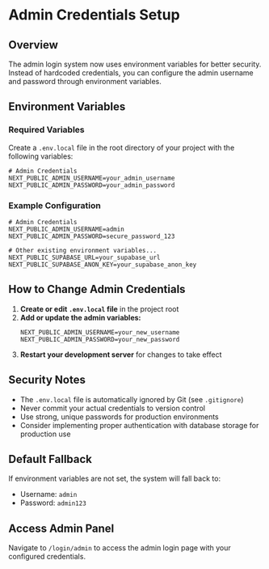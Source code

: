 # Admin Credentials Setup

## Overview
The admin login system now uses environment variables for better security. Instead of hardcoded credentials, you can configure the admin username and password through environment variables.

## Environment Variables

### Required Variables
Create a `.env.local` file in the root directory of your project with the following variables:

```env
# Admin Credentials
NEXT_PUBLIC_ADMIN_USERNAME=your_admin_username
NEXT_PUBLIC_ADMIN_PASSWORD=your_admin_password
```

### Example Configuration
```env
# Admin Credentials
NEXT_PUBLIC_ADMIN_USERNAME=admin
NEXT_PUBLIC_ADMIN_PASSWORD=secure_password_123

# Other existing environment variables...
NEXT_PUBLIC_SUPABASE_URL=your_supabase_url
NEXT_PUBLIC_SUPABASE_ANON_KEY=your_supabase_anon_key
```

## How to Change Admin Credentials

1. **Create or edit `.env.local` file** in the project root
2. **Add or update the admin variables:**
   ```env
   NEXT_PUBLIC_ADMIN_USERNAME=your_new_username
   NEXT_PUBLIC_ADMIN_PASSWORD=your_new_password
   ```
3. **Restart your development server** for changes to take effect

## Security Notes

- The `.env.local` file is automatically ignored by Git (see `.gitignore`)
- Never commit your actual credentials to version control
- Use strong, unique passwords for production environments
- Consider implementing proper authentication with database storage for production use

## Default Fallback
If environment variables are not set, the system will fall back to:
- Username: `admin`
- Password: `admin123`

## Access Admin Panel
Navigate to `/login/admin` to access the admin login page with your configured credentials. 